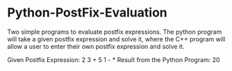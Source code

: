 # Python-PostFix-Evaluation
Two simple programs to evaluate postfix expressions.  The python program will take a given postfix expression and solve it, where the C++ program will allow a user to enter their own postfix expression and solve it.


Given Postfix Expression: 2 3 + 5 1 - *
Result from the Python Program: 20
